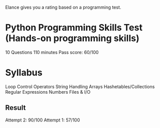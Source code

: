 Elance gives you a rating based on a programming test.


Python Programming Skills Test (Hands-on programming skills)
============================================================

10 Questions
110 minutes
Pass score: 60/100


Syllabus
=============
Loop Control
Operators
String Handling
Arrays
Hashetables/Collections
Regular Expressions
Numbers
Files & I/O

Result
-------
Attempt 2: 90/100
Attempt 1: 57/100
